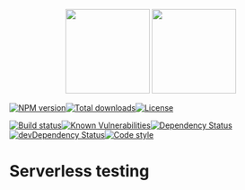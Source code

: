 <p align="center">
  <img height="150" src="https://avatars0.githubusercontent.com/u/36457275?s=400&u=16d355f384ed7f8e0655b7ed1d70ff2e411690d8&v=4e">
  <img height="150" src="https://user-images.githubusercontent.com/2955468/50581158-0b705200-0e25-11e9-9fd5-0fe422e00f2e.png">
</p>

[![NPM version][latest-version-badge]][latest-version-badge-url][![Total downloads][total-downloads-badge]][total-downloads-badge-url][![License][license-badge]][license-badge-url]

[![Build status][build-badge]][build-badge-url][![Known Vulnerabilities][vulnerability-badge]][vulnerability-badge-url][![Dependency Status][dependency-badge]][dependency-badge-url][![devDependency Status][dev-dependency-badge]][dev-dependency-badge-url][![Code style][formatter-badge]][formatter-badge-url]

# Serverless testing

[build-badge]: https://circleci.com/gh/manwaring/serverless-testing.svg?style=shield&circle-token=757fe3e37ab7843d545dfd0dd2b7bbac17b82a3c
[build-badge-url]: https://circleci.com/gh/manwaring/serverless-testing
[dependency-badge]: https://david-dm.org/manwaring/serverless-testing.svg
[dependency-badge-url]: https://david-dm.org/manwaring/serverless-testing
[dev-dependency-badge]: https://david-dm.org/manwaring/serverless-testing/dev-status.svg
[dev-dependency-badge-url]: https://david-dm.org/manwaring/serverless-testing?type=dev
[formatter-badge]: https://img.shields.io/badge/code_style-prettier-ff69b4.svg?style=flat-square
[formatter-badge-url]: #badge
[license-badge]: https://img.shields.io/npm/l/@manwaring/serverless-testing.svg
[license-badge-url]: https://www.npmjs.com/package/@manwaring/serverless-testing
[vulnerability-badge]: https://api.dependabot.com/badges/status?host=github&repo=manwaring/serverless-testing
[vulnerability-badge-url]: https://dependabot.com/
[latest-version-badge]: https://img.shields.io/npm/v/%40manwaring%2Fserverless-testing/latest.svg
[latest-version-badge-url]: https://npmjs.com/package/@manwaring/serverless-testing
[total-downloads-badge]: https://img.shields.io/npm/dt/@manwaring/serverless-testing.svg
[total-downloads-badge-url]: https://www.npmjs.com/package/@manwaring/serverless-testing
